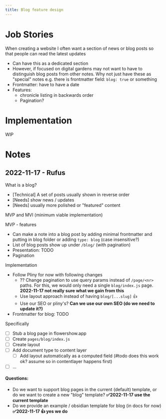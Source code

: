 ```yaml
---
title: Blog feature design
---
```


# Job Stories

When creating a website I often want a section of news or blog posts so that people can read the latest updates

- Can have this as a dedicated section
- However, if focused on digital gardens may not want to have to distinguish blog posts from other notes. Why not just have these as "special" notes e.g. there is frontmatter field: `blog: true` or something
- Frontmatter: have to have a date
- Features:
  - chronicle listing in backwards order
  - Pagination?

# Implementation

WIP

# Notes

## 2022-11-17 - Rufus

What is a blog?

- [Technical] A set of posts usually shown in reverse order
- [Needs] show news / updates
- [Needs] usually more polished or "featured" content

MVP and MVI (minimum viable implementation)

MVP - features

- Can make a note into a blog post by adding minimal frontmatter and putting in blog folder or adding `type: blog` (case insensitive?)
- List of blog posts show up under `/blog/` (with pagination)
- Presentation: TODO
- Pagination

Implementation

- Follow Pliny for now with following changes
  - ?? Change pagination to use query params instead of `/page/<nr>` paths. For this, we would only need a single `blog/index.js` page. **2022-11-17 not really sure what we gain from this**
  - Use layout approach instead of having `blog/[...slug]` 👍
  - Use our SEO or pliny's? **Can we use our own SEO (do we need to update it?)**
- Frontmatter for blog: TODO

Specifically

- [ ] Stub a blog page in flowershow.app
- [ ] Create `pages/blog/index.js`
- [ ] Create layout
- [ ] Add document type to content layer
  - [ ] Add layout automatically as a computed field (#todo does this work ok? assume so in contentlayer happens first)
- [ ] ...

#### Questions:

- Do we want to support blog pages in the current (default) template, or do we want to create a new "blog" template? **✅2022-11-17 use the current template**
- Do we provide an example / obsidian template for blog (in docs for now) **✅2022-11-17 👍 yes we do**